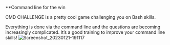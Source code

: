 **Command line for the win


CMD CHALLENGE is a pretty cool game challenging you on Bash skills. 

Everything is done via the command line and the questions are becoming increasingly complicated. It’s a good training to improve your command line skills!
![Screenshot_20230121-191117](https://user-images.githubusercontent.com/111205676/214362495-c4e6a16e-7794-46a6-a54c-5b043d473d42.png)
